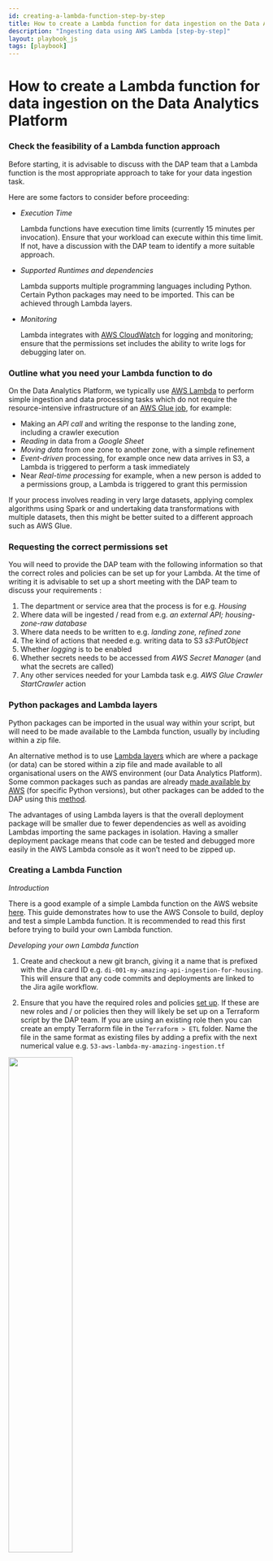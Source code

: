 ```yaml
---
id: creating-a-lambda-function-step-by-step
title: How to create a Lambda function for data ingestion on the Data Analytics Platform
description: "Ingesting data using AWS Lambda [step-by-step]"
layout: playbook_js
tags: [playbook]
---
```


# How to create a Lambda function for data ingestion on the Data Analytics Platform

### Check the feasibility of a Lambda function approach

Before starting, it is advisable to discuss with the DAP team that a Lambda function is the most appropriate approach to take for your data ingestion task.

Here are some factors to consider before proceeding:

* _Execution Time_

    Lambda functions have execution time limits (currently 15 minutes per invocation). Ensure that your workload can execute within this time limit. If not, have a discussion with the DAP team to identify a more suitable approach.


* _Supported Runtimes and dependencies_

    Lambda supports multiple programming languages including Python. Certain Python packages may need to be imported. This can be achieved through Lambda layers.


* _Monitoring_
    
    Lambda integrates with [AWS CloudWatch](https://docs.aws.amazon.com/lambda/latest/dg/monitoring-cloudwatchlogs.html) for logging and monitoring; ensure that the permissions set includes the ability to write logs for debugging later on.

### Outline what you need your Lambda function to do

On the Data Analytics Platform, we typically use [AWS Lambda](https://docs.aws.amazon.com/lambda/latest/dg/welcome.html) to perform simple ingestion and data processing tasks which do not require the resource-intensive infrastructure of an [AWS Glue job](https://docs.aws.amazon.com/glue/latest/dg/what-is-glue.html), for example:

* Making an _API call_ and writing the response to the landing zone, including a crawler execution
* _Reading_ in data from a _Google Sheet_
* _Moving data_ from one zone to another zone, with a simple refinement
* _Event-driven_ processing, for example once new data arrives in S3, a Lambda is triggered to perform a task immediately
* Near _Real-time processing_ for example, when a new person is added to a permissions group, a Lambda is triggered to grant this permission

If your process involves reading in very large datasets, applying complex algorithms using Spark or and undertaking data transformations with multiple datasets, then this might be better suited to a different approach such as AWS Glue. 

### Requesting the correct permissions set

You will need to provide the DAP team with the following information so that the correct roles and policies can be set up for your Lambda. At the time of writing it is advisable to set up a short meeting with the DAP team to discuss your requirements : 

1. The department or service area that the process is for e.g. _Housing_
2. Where data will be ingested / read from e.g. _an external API; housing-zone-raw database_
3. Where data needs to be written to e.g. _landing zone, refined zone_
4. The kind of actions that needed e.g. writing data to S3 _s3:PutObject_
5. Whether _logging_ is to be enabled
6. Whether secrets needs to be accessed from _AWS Secret Manager_ (and what the secrets are called)
7. Any other services needed for your Lambda task e.g. _AWS Glue Crawler_ _StartCrawler_ action

### Python packages and Lambda layers

Python packages can be imported in the usual way within your script, but will need to be made available to the Lambda function, usually by including within a zip file.

An alternative method is to use [Lambda layers](https://docs.aws.amazon.com/lambda/latest/dg/chapter-layers.html) which are where a package (or data) can be stored within a zip file and made available to all organisational users on the AWS environment (our Data Analytics Platform). Some common packages such as pandas are already [made available by AWS](https://aws-sdk-pandas.readthedocs.io/en/stable/layers.html) (for specific Python versions), but other packages can be added to the DAP using this [method](https://docs.google.com/document/d/17d9YiCmZRYb2eH2ATkMcPBm97IajdkP9ieY8XtzSxyQ/edit#heading=h.zao8k5xrsbng).

The advantages of using Lambda layers is that the overall deployment package will be smaller due to fewer dependencies as well as avoiding Lambdas importing the same packages in isolation. Having a smaller deployment package means that code can be tested and debugged more easily in the AWS Lambda console as it won’t need to be zipped up.

### Creating a Lambda Function

_Introduction_

There is a good example of a simple Lambda function on the AWS website [here](https://docs.aws.amazon.com/lambda/latest/dg/getting-started.html). This guide demonstrates how to use the AWS Console to build, deploy and test a simple Lambda function. It is recommended to read this first before trying to build your own Lambda function.

_Developing your own Lambda function_

1. Create and checkout a new git branch, giving it a name that is prefixed with the Jira card ID e.g. `di-001-my-amazing-api-ingestion-for-housing`. This will ensure that any code commits and deployments are linked to the Jira agile workflow.


2. Ensure that you have the required roles and policies [set up](#requesting-the-correct-permissions-set). If these are new roles and / or policies then they will likely be set up on a Terraform script by the DAP team. If you are using an existing role then you can create an empty Terraform file in the `Terraform > ETL` folder. Name the file in the same format as existing files by adding a prefix with the next numerical value e.g. `53-aws-lambda-my-amazing-ingestion.tf`

<img src="../images/new-terraform-file.png" width="50%"/>

3. Once you are ready to start developing your Lambda function you will need to navigate to the `lambdas folder` in your [local environment](https://playbook.hackney.gov.uk/Data-Platform-Playbook/playbook/getting-set-up/local-pyspark-environment). 


4. Create a new folder and give it a name that describes what it is doing e.g. `my-amazing-api-ingestion-for-housing`

<img src="../images/new-lambda-folder.png" width="50%"/>


5. Create a new empty Python file called `main.py`.

Below is an adapted [example](https://github.com/LBHackney-IT/Data-Platform/blob/main/lambdas/govnotify_api_ingestion_repairs/main.py) from the Data Platform GitHub repository. The script includes some commonly used functions that perform certain actions such as getting a secret from _AWS Secrets Manager_, _adding date partitions_ to a file path and _uploading a JSON string to an S3 bucket_.
 
Using this as a template, replace the script with your package imports, functions and code. Your main code needs to sit within the `lambda_handler(event, context)` function which is what the Lambda job will look for when it is deployed.

The environment variables will be fully configured within the Terraform script that is created later on. For now, add the environment variables needed.

```
from datetime import datetime
import json
import logging
from os import getenv

import boto3
from botocore.exceptions import ClientError
from notifications_python_client.notifications import NotificationsAPIClient

# Set up logging to track key stages of the Lambda job
logging.basicConfig(level=logging.INFO)
logger = logging.getLogger(__name__)

# custom functions (add any custom functions here)
def get_api_secret(api_secret_name, region_name):
    session = boto3.session.Session()
    client = session.client(service_name="secretsmanager", region_name=region_name)
    try:
        get_secret_value_response = client.get_secret_value(SecretId=api_secret_name)
    except ClientError as e:
        raise e
    return get_secret_value_response["SecretString"]

def upload_to_s3(s3_bucket_name, s3_client, file_content, file_name):
    try:
        s3_client.put_object(Bucket=s3_bucket_name, Key=file_name, Body=file_content)
        logger.info(f"Uploaded {file_name} to S3")
    except Exception as e:
        logger.error(f"Error uploading {file_name} to S3: {str(e)}")

def prepare_json(response):
    return json.dumps(response).encode('utf-8')

def add_date_partition_key_to_s3_prefix(s3_prefix):
    t = datetime.today()
    partition_key = f"import_year={t.strftime('%Y')}/import_month={t.strftime('%m')}/import_day={t.strftime('%d')}/import_date={t.strftime('%Y%m%d')}/"
    return f"{s3_prefix}{partition_key}"

# main lambda_handler function (main script goes here)
def lambda_handler(event, context):
    logger.info(f"Set up S3 client...")

    # setting up clients needed for the task
    s3_client = boto3.client('s3')
    glue_client = boto3.client('glue')
    
    # environment variables
    api_secret_name = getenv("API_SECRET_NAME")
    region_name = getenv("AWS_REGION")
    output_s3_bucket = getenv("TARGET_S3_BUCKET")
    output_folder = getenv("TARGET_S3_FOLDER")
    crawler = getenv("CRAWLER_NAME")
    
    # main script
    api_secret_string = get_api_secret(api_secret_name, region_name)
    api_secret_json = json.loads(api_secret_string)
    api_key = api_secret_json.get("api_key_live")
    client = NotificationsAPIClient(api_key)

    response = client.get_all_notifications(include_jobs=True)
    output_folder_json = add_date_partition_key_to_s3_prefix(f'{output_folder}notifications/json/')
    json_str = prepare_json(response=response)
    
    # upload the json string to S3
    upload_to_s3(output_s3_bucket, s3_client, json_str, f'{output_folder_json}notifications.json')
    
    # crawl all the parquet data in S3
    glue_client.start_crawler(Name=f'{crawler}')

if __name__ == "__main__":
    lambda_handler("event", "lambda_context")
    
   ```

6. Adding resources to the Terraform script

At the very beginning of your Terraform script (this is the script we created in _step 2, 53-aws-lambda-my-amazing-ingestion.tf_) ensure that the following block has been included. This will ensure that the Lambda is initially only deployed to pre-prod.



```
locals {
 amazing_api_ingestion_resource_count = local.is_live_environment && !local.is_production_environment ? 1 : 0
}
```


After the policy blocks within the Terraform script, add a [module block](https://github.com/LBHackney-IT/Data-Platform/tree/main/terraform/modules/aws-lambda) for the main Lambda resource (which has been custom developed on the DAP). as well other resource blocks such as for an [EventBridge target](https://registry.terraform.io/providers/hashicorp/aws/latest/docs/resources/cloudwatch_event_target) or an [AWS Glue Crawler](https://registry.terraform.io/providers/hashicorp/aws/latest/docs/resources/glue_crawler).

Within the layers list within the module block, any AWS supplied or custom Lambda layers can be added (see image below). A full example can be seen [here](https://github.com/LBHackney-IT/Data-Platform/blob/main/terraform/etl/48-lambda-gov-notify-ingestion.tf).

```
module "gov-notify-ingestion-housing-repairs" {
 count                          = local.create_govnotify_resource_count
 source                         = "../modules/aws-lambda"
 tags                           = module.tags.values
 lambda_name                    = "govnotify_api_ingestion_repairs"
 lambda_role_arn                = aws_iam_role.housing_gov_notify_ingestion[0].arn
 identifier_prefix              = local.short_identifier_prefix
 handler                        = "main.lambda_handler"
 lambda_artefact_storage_bucket = module.lambda_artefact_storage_data_source.bucket_id
 s3_key                         = "govnotify_api_ingestion_repairs.zip"
 lambda_source_dir              = "../../lambdas/govnotify_api_ingestion_repairs"
 lambda_output_path             = "../../lambdas/govnotify_api_ingestion_repairs.zip"
 runtime                        = "python3.9"
 environment_variables          = {

   API_SECRET_NAME  = "housing/gov-notify_live_api_key"
   TARGET_S3_BUCKET = module.landing_zone_data_source.bucket_id
   TARGET_S3_FOLDER = "housing/govnotify/damp_and_mould/"
   CRAWLER_NAME     = "${local.short_identifier_prefix}GovNotify Housing Repairs Landing Zone"
 }
 layers = [
   "arn:aws:lambda:eu-west-2:336392948345:layer:AWSSDKPandas-Python39:13",
   "arn:aws:lambda:eu-west-2:${data.aws_caller_identity.data_platform.account_id}:layer:notifications-python-client-9-0-0-layer:1",
   "arn:aws:lambda:eu-west-2:${data.aws_caller_identity.data_platform.account_id}:layer:urllib3-1-26-18-layer:1"
 ]
}
```

7. Deploying and testing

Stage, commit and push your new files to the repository. Check the results of the standard tests in the GitHub repository. 

8. Final deployment 

Once you are satisfied that your Lambda is working as intended, change the locals block in your existing Terraform script (53-aws-lambda-my-amazing-ingestion.tf) to the following, which will deploy to both pre-prod and production environments. 

```
locals {
 amazing_api_ingestion_resource_count = local.is_live_environment ? 1 : 0
}
```


Ensure that any secrets used are available in the production environment AWS Secrets Manager.

Well done, you have successfully created a Lambda job! :tada:






